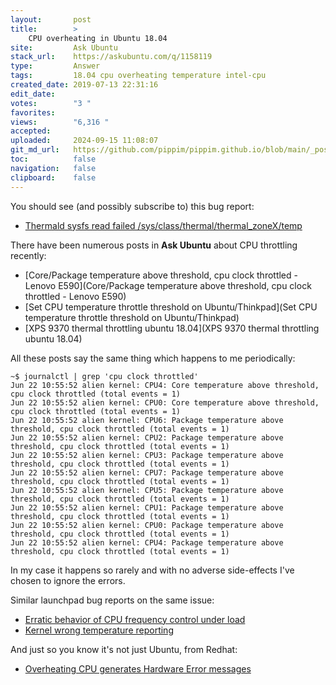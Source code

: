 ```yaml
---
layout:       post
title:        >
    CPU overheating in Ubuntu 18.04
site:         Ask Ubuntu
stack_url:    https://askubuntu.com/q/1158119
type:         Answer
tags:         18.04 cpu overheating temperature intel-cpu
created_date: 2019-07-13 22:31:16
edit_date:    
votes:        "3 "
favorites:    
views:        "6,316 "
accepted:     
uploaded:     2024-09-15 11:08:07
git_md_url:   https://github.com/pippim/pippim.github.io/blob/main/_posts/2019/2019-07-13-CPU-overheating-in-Ubuntu-18.04.md
toc:          false
navigation:   false
clipboard:    false
---
```


You should see (and possibly subscribe to) this bug report:

- [Thermald sysfs read failed /sys/class/thermal/thermal_zoneX/temp][1]

There have been numerous posts in **Ask Ubuntu** about CPU throttling recently:

- [Core/Package temperature above threshold, cpu clock throttled - Lenovo E590](Core/Package temperature above threshold, cpu clock throttled - Lenovo E590)
- [Set CPU temperature throttle threshold on Ubuntu/Thinkpad](Set CPU temperature throttle threshold on Ubuntu/Thinkpad)
- [XPS 9370 thermal throttling ubuntu 18.04](XPS 9370 thermal throttling ubuntu 18.04)

All these posts say the same thing which happens to me periodically:

``` 
~$ journalctl | grep 'cpu clock throttled'
Jun 22 10:55:52 alien kernel: CPU4: Core temperature above threshold, cpu clock throttled (total events = 1)
Jun 22 10:55:52 alien kernel: CPU0: Core temperature above threshold, cpu clock throttled (total events = 1)
Jun 22 10:55:52 alien kernel: CPU6: Package temperature above threshold, cpu clock throttled (total events = 1)
Jun 22 10:55:52 alien kernel: CPU2: Package temperature above threshold, cpu clock throttled (total events = 1)
Jun 22 10:55:52 alien kernel: CPU3: Package temperature above threshold, cpu clock throttled (total events = 1)
Jun 22 10:55:52 alien kernel: CPU7: Package temperature above threshold, cpu clock throttled (total events = 1)
Jun 22 10:55:52 alien kernel: CPU5: Package temperature above threshold, cpu clock throttled (total events = 1)
Jun 22 10:55:52 alien kernel: CPU1: Package temperature above threshold, cpu clock throttled (total events = 1)
Jun 22 10:55:52 alien kernel: CPU0: Package temperature above threshold, cpu clock throttled (total events = 1)
Jun 22 10:55:52 alien kernel: CPU4: Package temperature above threshold, cpu clock throttled (total events = 1)
```

In my case it happens so rarely and with no adverse side-effects I've chosen to ignore the errors.

Similar launchpad bug reports on the same issue:

- [Erratic behavior of CPU frequency control under load][2]
- [Kernel wrong temperature reporting][3]

And just so you know it's not just Ubuntu, from Redhat:

- [Overheating CPU generates Hardware Error messages][4]


  [1]: https://bugs.launchpad.net/ubuntu/+source/thermald/+bug/1764320
  [2]: https://bugs.launchpad.net/ubuntu/+source/thermald/+bug/1797802
  [3]: https://bugs.launchpad.net/ubuntu/+source/linux/+bug/1781924
  [4]: https://bugzilla.redhat.com/show_bug.cgi?id=1373881

